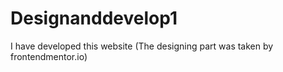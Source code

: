 # Designanddevelop1
I have  developed this website (The designing part was taken by frontendmentor.io)
